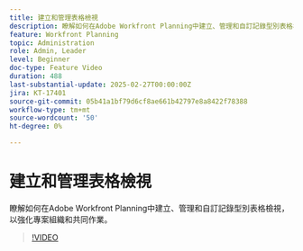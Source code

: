 ```yaml
---
title: 建立和管理表格檢視
description: 瞭解如何在Adobe Workfront Planning中建立、管理和自訂記錄型別表格檢視，以強化專案組織和共同作業。
feature: Workfront Planning
topic: Administration
role: Admin, Leader
level: Beginner
doc-type: Feature Video
duration: 488
last-substantial-update: 2025-02-27T00:00:00Z
jira: KT-17401
source-git-commit: 05b41a1bf79d6cf8ae661b42797e8a8422f78388
workflow-type: tm+mt
source-wordcount: '50'
ht-degree: 0%

---
```



# 建立和管理表格檢視

瞭解如何在Adobe Workfront Planning中建立、管理和自訂記錄型別表格檢視，以強化專案組織和共同作業。

>[!VIDEO](https://video.tv.adobe.com/v/3448000/?learn=on&enablevpops)
